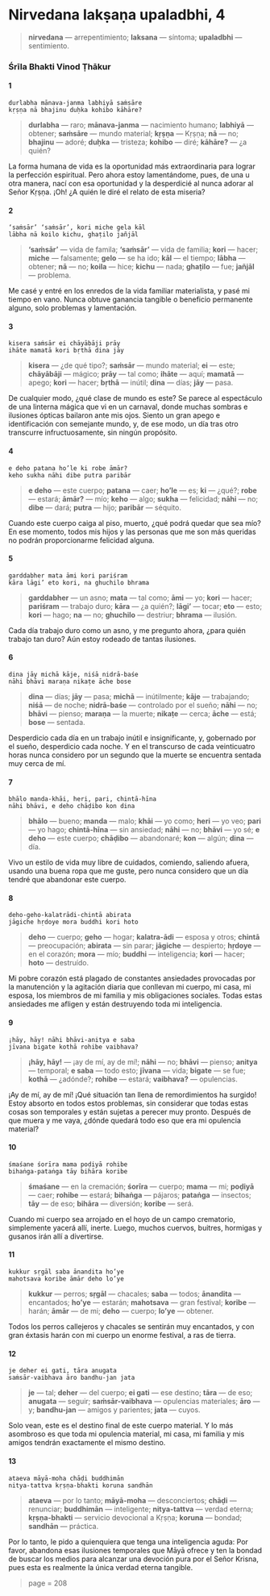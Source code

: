 # Nirvedana lakṣaṇa upaladbhi, 4

> **nirvedana** — arrepentimiento; **laksana** — síntoma; **upaladbhi** — sentimiento.

### Śrīla Bhakti Vinod Ṭhākur

#### 1

    durlabha mānava-janma labhiyā saṁsāre
    kṛṣṇa nā bhajinu duḥka kohibo kāhāre?

> **durlabha** — raro; **mānava-janma** — nacimiento humano; **labhiyā** — obtener; **saṁsāre** — mundo material; **kṛṣṇa** — Kṛṣṇa; **nā** — no; **bhajinu** — adoré; **duḥka** — tristeza; **kohibo** — diré; **kāhāre?** — ¿a quién?

La forma humana de vida es la oportunidad más extraordinaria para lograr la perfección espiritual. Pero ahora estoy lamentándome, pues, de una u otra manera, nací con esa oportunidad y la desperdicié al nunca adorar al Señor Kṛṣṇa. ¡Oh! ¿A quién le diré el relato de esta miseria?

#### 2

    ‘saṁsār’ ‘saṁsār’, kori miche gela kāl
    lābha nā koilo kichu, ghaṭilo jañjāl

> **‘saṁsār’** — vida de famila; **‘saṁsār’** — vida de familia; **kori** — hacer; **miche** — falsamente; **gelo** — se ha ido; **kāl** — el tiempo; **lābha** — obtener; **nā** — no; **koila** — hice; **kichu** — nada; **ghaṭilo** — fue; **jañjāl** — problema.

Me casé y entré en los enredos de la vida familiar materialista, y pasé mi tiempo en vano. Nunca obtuve ganancia tangible o beneficio permanente alguno, solo problemas y lamentación.

#### 3

    kisera saṁsār ei chāyābāji prāy
    ihāte mamatā kori bṛthā dina jāy

> **kisera** — ¿de qué tipo?; **saṁsār** — mundo material; **ei** — este; **chāyābāji** — mágico; **prāy** — tal como; **ihāte** — aquí; **mamatā** — apego; **kori** — hacer; **bṛthā** — inútil; **dina** — días; **jāy** — pasa.

De cualquier modo, ¿qué clase de mundo es este? Se parece al espectáculo de una linterna mágica que vi en un carnaval, donde muchas sombras e ilusiones ópticas bailaron ante mis ojos. Siento un gran apego e identificación con semejante mundo, y, de ese modo, un día tras otro transcurre infructuosamente, sin ningún propósito.

#### 4

    e deho patana ho’le ki robe āmār?
    keho sukha nāhi dibe putra paribār

> **e deho** — este cuerpo; **patana** — caer; **ho’le** — es; **ki** — ¿qué?; **robe** — estará; **āmār?** — mío; **keho** — algo; **sukha** — felicidad; **nāhi** — no; **dibe** — dará; **putra** — hijo; **paribār** — séquito.

Cuando este cuerpo caiga al piso, muerto, ¿qué podrá quedar que sea mío? En ese momento, todos mis hijos y las personas que me son más queridas no podrán proporcionarme felicidad alguna.

#### 5

    garddabher mata āmi kori pariśram
    kāra lāgi’ eto kori, na ghuchilo bhrama

> **garddabher** — un asno; **mata** — tal como; **āmi** — yo; **kori** — hacer; **pariśram** — trabajo duro; **kāra** — ¿a quién?; **lāgi’** — tocar; **eto** — esto; **kori** — hago; **na** — no; **ghuchilo** — destriur; **bhrama** — ilusión.

Cada día trabajo duro como un asno, y me pregunto ahora, ¿para quién trabajo tan duro? Aún estoy rodeado de tantas ilusiones.

#### 6

    dina jāy michā kāje, niśā nidrā-baśe
    nāhi bhāvi maraṇa nikaṭe āche bose

> **dina** — días; **jāy** — pasa; **michā** — inútilmente; **kāje** — trabajando; **niśā** — de noche; **nidrā-baśe** — controlado por el sueño; **nāhi** — no; **bhāvi** — pienso; **maraṇa** — la muerte; **nikaṭe** — cerca; **āche** — está; **bose** — sentada.

Desperdicio cada día en un trabajo inútil e insignificante, y, gobernado por el sueño, desperdicio cada noche. Y en el transcurso de cada veinticuatro horas nunca considero por un segundo que la muerte se encuentra sentada muy cerca de mí.

#### 7

    bhālo manda-khāi, heri, pari, chintā-hīna
    nāhi bhāvi, e deho chāḍibo kon dina

> **bhālo** — bueno; **manda** — malo; **khāi** — yo como; **heri** — yo veo; **pari** — yo hago; **chintā-hīna** — sin ansiedad; **nāhi** — no; **bhāvi** — yo sé; **e deho** — este cuerpo; **chāḍibo** — abandonaré; **kon** — algún; **dina** — día.

Vivo un estilo de vida muy libre de cuidados, comiendo, saliendo afuera, usando una buena ropa que me guste, pero nunca considero que un día tendré que abandonar este cuerpo.

#### 8

    deho-geho-kalatrādi-chintā abirata
    jāgiche hṛdoye mora buddhi kori hoto

> **deho** — cuerpo; **geho** — hogar; **kalatra-ādi** — esposa y otros; **chintā** — preocupación; **abirata** — sin parar; **jāgiche** — despierto; **hṛdoye** — en el corazón; **mora** — mío; **buddhi** — inteligencia; **kori** — hacer; **hoto** — destruído.

Mi pobre corazón está plagado de constantes ansiedades provocadas por la manutención y la agitación diaria que conllevan mi cuerpo, mi casa, mi esposa, los miembros de mi familia y mis obligaciones sociales. Todas estas ansiedades me afligen y están destruyendo toda mi inteligencia.

#### 9

    ¡hāy, hāy! nāhi bhāvi-anitya e saba
    jīvana bigate kothā rohibe vaibhava?

> **¡hāy, hāy!** — ¡ay de mí, ay de mí!; **nāhi** — no; **bhāvi** — pienso; **anitya** — temporal; **e saba** — todo esto; **jīvana** — vida; **bigate** — se fue; **kothā** — ¿adónde?; **rohibe** — estará; **vaibhava?** — opulencias.

¡Ay de mí, ay de mí! ¡Qué situación tan llena de remordimientos ha surgido! Estoy absorto en todos estos problemas, sin considerar que todas estas cosas son temporales y están sujetas a perecer muy pronto. Después de que muera y me vaya, ¿dónde quedará todo eso que era mi opulencia material?

#### 10

    śmaśane śorīra mama poḍiyā rohibe
    bihaṅga-pataṅga tāy bihāra koribe

> **śmaśane** — en la cremación; **śorīra** — cuerpo; **mama** — mi; **poḍiyā** — caer; **rohibe** — estará; **bihaṅga** — pájaros; **pataṅga** — insectos; **tāy** — de eso; **bihāra** — diversión; **koribe** — será.

Cuando mi cuerpo sea arrojado en el hoyo de un campo crematorio, simplemente yacerá allí, inerte. Luego, muchos cuervos, buitres, hormigas y gusanos irán allí a divertirse.

#### 11

    kukkur sṛgāl saba ānandita ho’ye
    mahotsava koribe āmār deho lo’ye

> **kukkur** — perros; **sṛgāl** — chacales; **saba** — todos; **ānandita** — encantados; **ho’ye** — estarán; **mahotsava** — gran festival; **koribe** — harán; **āmār** — de mi; **deho** — cuerpo; **lo’ye** — obtener.

Todos los perros callejeros y chacales se sentirán muy encantados, y con gran éxtasis harán con mi cuerpo un enorme festival, a ras de tierra.

#### 12

    je deher ei gati, tāra anugata
    saṁsār-vaibhava āro bandhu-jan jata

> **je** — tal; **deher** — del cuerpo; **ei gati** — ese destino; **tāra** — de eso; **anugata** — seguir; **saṁsār-vaibhava** — opulencias materiales; **āro** — y; **bandhu-jan** — amigos y parientes; **jata** — cuyos.

Solo vean, este es el destino final de este cuerpo material. Y lo más asombroso es que toda mi opulencia material, mi casa, mi familia y mis amigos tendrán exactamente el mismo destino.

#### 13

    ataeva māyā-moha chāḍi buddhimān
    nitya-tattva kṛṣṇa-bhakti koruna sandhān

> **ataeva** — por lo tanto; **māyā-moha** — desconciertos; **chāḍi** — renunciar; **buddhimān** — inteligente; **nitya-tattva** — verdad eterna; **kṛṣṇa-bhakti** — servicio devocional a Kṛṣṇa; **koruna** — bondad; **sandhān** — práctica.

Por lo tanto, le pido a quienquiera que tenga una inteligencia aguda: Por favor, abandona esas ilusiones temporales que Māyā ofrece y ten la bondad de buscar los medios para alcanzar una devoción pura por el Señor Krisna, pues esta es realmente la única verdad eterna tangible.


> page = 208
